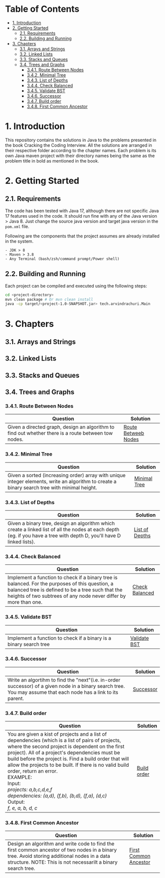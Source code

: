 <h1>Table of Contents</h1>

- [1. Introduction](#1-introduction)
- [2. Getting Started](#2-getting-started)
  - [2.1. Requirements](#21-requirements)
  - [2.2. Building and Running](#22-building-and-running)
- [3. Chapters](#3-chapters)
  - [3.1. Arrays and Strings](#31-arrays-and-strings)
  - [3.2. Linked Lists](#32-linked-lists)
  - [3.3. Stacks and Queues](#33-stacks-and-queues)
  - [3.4. Trees and Graphs](#34-trees-and-graphs)
    - [3.4.1. Route Between Nodes](#341-route-between-nodes)
    - [3.4.2. Minimal Tree](#342-minimal-tree)
    - [3.4.3. List of Depths](#343-list-of-depths)
    - [3.4.4. Check Balanced](#344-check-balanced)
    - [3.4.5. Validate BST](#345-validate-bst)
    - [3.4.6. Successor](#346-successor)
    - [3.4.7. Build order](#347-build-order)
    - [3.4.8. First Common Ancestor](#348-first-common-ancestor)

# 1. Introduction
This repository contains the solutions in Java to the problems presented in the book Cracking the Coding Interview. All the solutions are arranged in their respective folder according to the chapter names. Each problem is its own Java maven project with their directory names being the same as the problem title in bold as mentioned in the book.

# 2. Getting Started

## 2.1. Requirements
The code has been tested with Java 17, although there are not specific Java 17 features used in the code. It should run fine with any of the Java version > Java 8. Just change the source java version and target java version in the `pom.xml` file.

Following are the components that the project assumes are already installed in the system.

    - JDK > 8
    - Maven > 3.8
    - Any Terminal (bash/zsh/command prompt/Power shell)

## 2.2. Building and Running
Each project can be compiled and executed using the following steps:
```sh
cd <project-directory>
mvn clean package # Or mvn clean install
java -cp target/<project-1.0-SNAPSHOT.jar> tech.arvindrachuri.Main
```

# 3. Chapters

## 3.1. Arrays and Strings

## 3.2. Linked Lists

## 3.3. Stacks and Queues

## 3.4. Trees and Graphs

### 3.4.1. Route Between Nodes
| **Question** | **Solution** |
|--------------|--------------|
| Given a directed graph, design an algorithm to find out whether there is a route between tow nodes. | [Route Betweeb Nodes](TreesAndGraphs/route-between-nodes/) |

### 3.4.2. Minimal Tree
| **Question** | **Solution** |
|--------------|--------------|
| Given a sorted (increasing order) array with unique integer elements, write an algorithm to create a binary search tree with minimal height. | [Minimal Tree](TreesAndGraphs/minimal-tree) |

### 3.4.3. List of Depths
| **Question** | **Solution** |
|--------------|--------------|
| Given a binary tree, design an algorithm which create a linked list of all the nodes at each depth (eg. if you have a tree with depth D, you'll have D linked lists). | [List of Depths](TreesAndGraphs/list-of-depths) |

### 3.4.4. Check Balanced
| **Question** | **Solution** |
|--------------|--------------|
| Implement a function to check if a binary tree is balanced. For the purposes of this question, a balanced tree is defined to be a tree such that the heights of two subtrees of any node never differ by more than one. | [Check Balanced](TreesAndGraphs/check-balanced/) |

### 3.4.5. Validate BST
| **Question** | **Solution** |
|--------------|--------------|
| Implement a function to check if a binary is a binary search tree | [Validate BST](TreesAndGraphs/validate-bst/) |

### 3.4.6. Successor
| **Question** | **Solution** |
|--------------|--------------|
| Write an algortihm to find the "next"(i.e. in-order successor) of a given node in a binary search tree. You may assume that each node has a link to its parent. | [Successor](TreesAndGraphs/successor/) |

### 3.4.7. Build order
| **Question** | **Solution** |
|--------------|--------------|
| You are given a kist of projects and a list of dependencies (which is a list of pairs of projects, where the second project is dependent on the first project). All of a project's dependencies must be build before the project is. Find a build order that will allow the projects to be built. If there is no valid build order, return an error.<br>EXAMPLE:<br>Input:<br>  _projects:_ _a,b,c,d,e,f_ <br>  _dependencies:_ _(a,d), (f,b), (b,d), (f,a), (d,c)_ <br>Output: <br> _f, e, a, b, d, c_ | [Build order](TreesAndGraphs/build-order/) |

### 3.4.8. First Common Ancestor
| **Question** | **Solution** |
|--------------|--------------|
| Design an algorithm and write code to find the first common ancestor of two nodes in a binary tree. Avoid storing additional nodes in a data structure. NOTE: This is not necessarilt a binary search tree. | [First Common Ancestor](TreesAndGraphs/first-common-ancestor/) |


